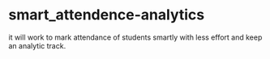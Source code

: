 # smart_attendence-analytics
 it will work to mark attendance of students smartly with less effort and keep an analytic track.